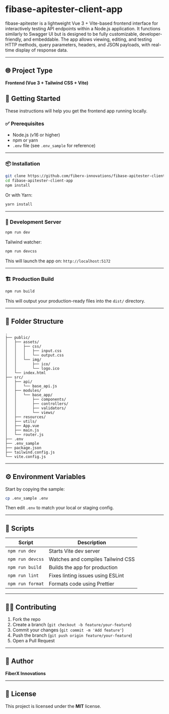 
# fibase-apitester-client-app

fibase-apitester is a lightweight Vue 3 + Vite-based frontend interface for interactively testing API endpoints within a Node.js application. It functions similarly to Swagger UI but is designed to be fully customizable, developer-friendly, and embeddable. The app allows viewing, editing, and testing HTTP methods, query parameters, headers, and JSON payloads, with real-time display of response data.

---

## 🌐 Project Type
**Frontend (Vue 3 + Tailwind CSS + Vite)**

## 🚀 Getting Started

These instructions will help you get the frontend app running locally.

### ✅ Prerequisites

- Node.js (v16 or higher)
- npm or yarn
- `.env` file (see `.env_sample` for reference)

---

### 📦 Installation

```bash
git clone https://github.com/fiberx-innovations/fibase-apitester-client-app.git
cd fibase-apitester-client-app
npm install
````

Or with Yarn:

```bash
yarn install
```

---

### 🧪 Development Server

```bash
npm run dev
```

Tailwind watcher:

```bash
npm run devcss
```

This will launch the app on:
`http://localhost:5172`

---

### 🏗️ Production Build

```bash
npm run build
```

This will output your production-ready files into the `dist/` directory.

---

## 📁 Folder Structure

```
.
├── public/
│   ├── assets/
│   │   ├── css/
│   │   │   ├── input.css
│   │   │   └── output.css
│   │   └── img/
│   │       ├── ico/
│   │       └── logo.ico
│   └── index.html
├── src/
│   ├── api/
│   │   └── base_api.js
│   ├── modules/
│   │   └── base_app/
│   │       ├── components/
│   │       ├── controllers/
│   │       ├── validators/
│   │       └── views/
│   ├── resources/
│   ├── utils/
│   ├── App.vue
│   ├── main.js
│   └── router.js
├── .env
├── .env_sample
├── package.json
├── tailwind.config.js
└── vite.config.js
```

---

## ⚙️ Environment Variables

Start by copying the sample:

```bash
cp .env_sample .env
```

Then edit `.env` to match your local or staging config.

---

## 🧩 Scripts

| Script           | Description                       |
| ---------------- | --------------------------------- |
| `npm run dev`    | Starts Vite dev server            |
| `npm run devcss` | Watches and compiles Tailwind CSS |
| `npm run build`  | Builds the app for production     |
| `npm run lint`   | Fixes linting issues using ESLint |
| `npm run format` | Formats code using Prettier       |

---

## 👨‍💻 Contributing

1. Fork the repo
2. Create a branch (`git checkout -b feature/your-feature`)
3. Commit your changes (`git commit -m 'Add feature'`)
4. Push the branch (`git push origin feature/your-feature`)
5. Open a Pull Request

---

## 👤 Author

**FiberX Innovations**

---

## 📄 License

This project is licensed under the **MIT** license.
